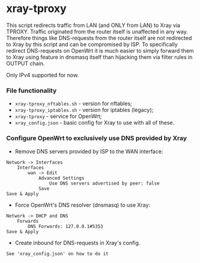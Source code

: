 # xray-tproxy
This script redirects traffic from LAN (and ONLY from LAN) to Xray via TPROXY. Traffic originated from the router itself is unaffected in any way. Therefore things like DNS-requests from the router itself are not redirected to Xray by this script and can be compromised by ISP. To specifically redirect DNS-requests on OpenWrt it is much easier to simply forward them to Xray using feature in dnsmasq itself than hijacking them via filter rules in OUTPUT chain.

Only IPv4 supported for now.

### File functionality
- `xray-tproxy_nftables.sh` - version for nftables;
- `xray-tproxy_iptables.sh` - version for iptables (legacy);
- `xray-tproxy` - service for OpenWrt;
- `xray_config.json` - basic config for Xray to use with all of these.

### Configure OpenWrt to exclusively use DNS provided by Xray
- Remove DNS servers provided by ISP to the WAN interface:

```
Network -> Interfaces
    Interfaces
        wan -> Edit
            Advanced Settings
                Use DNS servers advertised by peer: false
            Save
Save & Apply
```
- Force OpenWrt's DNS resolver (dnsmasq) to use Xray:
```
Network -> DHCP and DNS
    Forwards
        DNS Forwards: 127.0.0.1#5353
Save & Apply
```
- Create inbound for DNS-requests in Xray's config.
```
See 'xray_config.json' on how to do it
```
